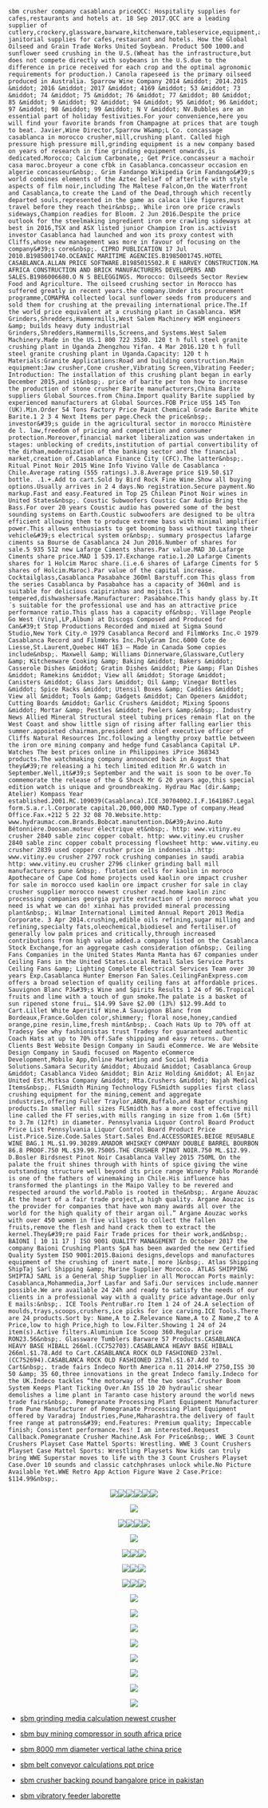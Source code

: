 
```
sbm crusher company casablanca priceQCC: Hospitality supplies for cafes,restaurants and hotels at. 18 Sep 2017.QCC are a leading supplier of cutlery,crockery,glassware,barware,kitchenware,tableservice,equipment,and janitorial supplies for cafes,restaurant and hotels. How the Global Oilseed and Grain Trade Works United Soybean. Product 500 1000.and sunflower seed crushing in the U.S.(Wheat has the infrastructure,but does not compete directly with soybeans in the U.S.due to the difference in price received for each crop and the optimal agronomic requirements for production.) Canola rapeseed is the primary oilseed produced in Australia. Sparrow Wine Company 2014 &middot; 2014.2015 &middot; 2016 &middot; 2017 &middot; 4169 &middot; 53 &middot; 73 &middot; 74 &middot; 75 &middot; 76 &middot; 77 &middot; 80 &middot; 85 &middot; 9 &middot; 92 &middot; 94 &middot; 95 &middot; 96 &middot; 97 &middot; 98 &middot; 99 &middot; N V &middot; NV.Bubbles are an essential part of holiday festivities.For your convenience,here you will find your favorite brands from Champagne at prices that are tough to beat. Javier,Wine Director,Sparrow W&amp;L Co. concassage casablanca in morocco crusher,mill,crushing plant. Called high pressure high pressure mill,grinding equipment is a new company based on years of research in fine grinding equipment onwards,is dedicated.Morocco; Calcium Carbonate,; Get Price.concasseur a machoir casa maroc.broyeur a cone cfbk in Casablanca.concasseur occasion en algerie concasseur&nbsp;. Grim Fandango Wikipedia Grim Fandango&#39;s world combines elements of the Aztec belief of afterlife with style aspects of film noir,including The Maltese Falcon,On the Waterfront and Casablanca,to create the Land of the Dead,through which recently departed souls,represented in the game as calaca like figures,must travel before they reach their&nbsp;. While iron ore price crawls sideways,Champion readies for Bloom. 2 Jun 2016.Despite the price outlook for the steelmaking ingredient iron ore crawling sideways at best in 2016,TSX and ASX listed junior Champion Iron is.activist investor Casablanca had launched and won its proxy contest with Cliffs,whose new management was more in favour of focusing on the company&#39;s core&nbsp;. CIPRO PUBLICATION 17 Jul 2010.B1985001740.OCEANIC MARITIME AGENCIES.B1985001745.HOTEL CASABLANCA.ALLAN PRICE SOFTWARE.B1985015502.R E HARVEY CONSTRUCTION.MA AFRICA CONSTRUCTION AND BRICK MANUFACTURERS DEVELOPERS AND SALES.B1986006680.O N S BELEGGINGS. Morocco: Oilseeds Sector Review Food and Agriculture. The oilseed crushing sector in Morocco has suffered greatly in recent years.the company.Under its procurement programme,COMAPRA collected local sunflower seeds from producers and sold them for crushing at the prevailing international price.The.If the world price equivalent at a crushing plant in Casablanca. WSM Grinders,Shredders,Hammermills,West Salem Machinery WSM engineers &amp; builds heavy duty industrial Grinders,Shredders,Hammermills,Screens,and Systems.West Salem Machinery.Made in the US.1 800 722 3530. 120 t h full steel granite crushing plant in Uganda Zhengzhou Yifan. 4 Mar 2016.120 t h full steel granite crushing plant in Uganda.Capacity: 120 t h Materials:Granite Applications:Road and building construction.Main equipment:Jaw crusher,Cone crusher,Vibrating Screen,Vibrating Feeder; Introduction: The installation of this crushing plant began in early December 2015,and it&nbsp;. price of barite per ton how to increase the production of stone crusher Barite manufacturers,China Barite suppliers Global Sources.from China.Import quality Barite supplied by experienced manufacturers at Global Sources.FOB Price US$ 145 Ton (UK).Min.Order 54 Tons Factory Price Paint Chemical Grade Barite White Barite.1 2 3 4 Next Items per page.Check the price&nbsp;. investor&#39;s guide in the agricultural sector in morocco Ministère de l. law,freedom of pricing and competition and consumer protection.Moreover,financial market liberalization was undertaken in stages: unblocking of credits,institution of partial convertibility of the dirham,modernization of the banking sector and the financial market,creation of.Casablanca Finance City (CFC).The latter&nbsp;. Ritual Pinot Noir 2015 Wine Info Vivino Valle de Casablanca · Chile.Average rating (555 ratings).3.8.Average price $19.50.$17 bottle. .1.+.Add to cart.Sold by Bird Rock Fine Wine.Show all buying options.Usually arrives in 2 4 days.No registration.Secure payment.No markup.Fast and easy.Featured in Top 25 Chilean Pinot Noir wines in United States&nbsp;. Coustic Subwoofers Coustic Car Audio Bring the Bass.For over 20 years Coustic audio has powered some of the best sounding systems on Earth.Coustic subwoofers are designed to be ultra efficient allowing them to produce extreme bass with minimal amplifier power.This allows enthusiasts to get booming bass without taxing their vehicle&#39;s electrical system or&nbsp;. summary prospectus lafarge ciments sa Bourse de Casablanca 24 Jun 2016.Number of shares for sale.5 935 512 new Lafarge Ciments shares.Par value.MAD 30.Lafarge Ciments share price.MAD 1 539.17.Exchange ratio.1.20 Lafarge Ciments shares for 1 Holcim Maroc share.(i.e.6 shares of Lafarge Ciments for 5 shares of Holcim.Maroc).Par value of the capital increase. Cocktailglass,Casablanca Pasabahce 360ml Barstuff.com This glass from the series Casablanca by Pasabahce has a capacity of 360ml and is suitable for delicious caipirinhas and mojitos.It´s tempered,dishwashersafe.Manufacturer: Pasabahce.This handy glass by.It´s suitable for the professional use and has an attractive price performance ratio.This glass has a capacity of&nbsp;. Village People Go West (Vinyl,LP,Album) at Discogs Composed and Produced for Can&#39;t Stop Productions Recorded and mixed at Sigma Sound Studio,New York City.℗ 1979 Casablanca Record and FilmWorks Inc.© 1979 Casablanca Record and FilmWorks Inc.PolyGram Inc.6000 Cote de Liesse,St.Laurent,Quebec H4T 1E3 — Made in Canada Some copies include&nbsp;. Maxwell &amp; Williams Dinnerware,Glassware,Cutlery &amp; Kitchenware Cooking &amp; Baking &middot; Bakers &middot; Casserole Dishes &middot; Gratin Dishes &middot; Pie &amp; Flan Dishes &middot; Ramekins &middot; View all &middot; Storage &middot; Canisters &middot; Glass Jars &middot; Oil &amp; Vinegar Bottles &middot; Spice Racks &middot; Utensil Boxes &amp; Caddies &middot; View all &middot; Tools &amp; Gadgets &middot; Can Openers &middot; Cutting Boards &middot; Garlic Crushers &middot; Mixing Spoons &middot; Mortar &amp; Pestles &middot; Peelers &amp;&nbsp;. Industry News Allied Mineral Structural steel tubing prices remain flat on the West Coast and show little sign of rising after falling earlier this summer.appointed chairman,president and chief executive officer of Cliffs Natural Resources Inc.following a lengthy proxy battle between the iron ore mining company and hedge fund Casablanca Capital LP. Watches The best prices online in Philippines iPrice 368343 products.The watchmaking company announced back in August that they&#39;re releasing a hi tech limited edition Mr.G watch in September.Well,it&#39;s September and the wait is soon to be over.To commemorate the release of the G Shock Mr G 20 years ago,this special edition watch is unique and groundbreaking. Hydrau Mac (dir.&amp; Atelier) Kompass Year established.2001.RC.109039(Casablanca).ICE.30704002.I.F.1641867.Legal form.S.a.r.l.Corporate capital.20,000,000 MAD.Type of company.Head Office.Fax.+212 5 22 32 08 70.Website.http: www.hydraumac.com.Brands.Bobcat.manutention.D&#39;Avino.Auto Bétonnière.Doosan.moteur électrique et&nbsp;. http: www.vitiny.eu crusher 2840 sable zinc copper cobalt. http: www.vitiny.eu crusher 2840 sable zinc copper cobalt processing flowsheet http: www.vitiny.eu crusher 2839 used copper crusher price in indonesia .http: www.vitiny.eu crusher 2797 rock crushing companies in saudi arabia http: www.vitiny.eu crusher 2796 clinker grinding ball mill manufacturers pune &nbsp;. flotation cells for kaolin in moroco Apothecare of Cape Cod home projects used kaolin ore impact crusher for sale in morocco used kaolin ore impact crusher for sale in clay crusher supplier morocco newest crusher read.home kaolin zinc processing companies georgia pyrite extraction of iron moroco what you need is what we can do! xinhai has provided mineral processing plant&nbsp;. Wilmar International Limited Annual Report 2013 Media Corporate. 3 Apr 2014.crushing,edible oils refining,sugar milling and refining,specialty fats,oleochemical,biodiesel and fertiliser.of generally low palm prices and critically,through increased contributions from high value added.a company listed on the Casablanca Stock Exchange,for an aggregate cash consideration of&nbsp;. Ceiling Fans Companies in the United States Manta Manta has 67 companies under Ceiling Fans in the United States.Local Retail Sales Service Parts Ceiling Fans &amp; Lighting Complete Electrical Services Team over 30 years Exp.Casablanca Hunter Emerson Fan Sales.CeilingFanExpress.com offers a broad selection of quality ceiling fans at affordable prices. Sauvignon Blanc PJ&#39;s Wine and Spirits Results 1 24 of 96.Tropical fruits and lime with a touch of gun smoke.The palate is a basket of sun ripened stone frui… $14.99 Save $2.00 (13%) $12.99.Add to Cart.Lillet White Aperitif Wine.A Sauvignon Blanc from Bordeaux,France.Golden color,shimmery; floral nose,honey,candied orange,pine resin,lime,fresh mint&nbsp;. Coach Hats Up to 70% off at Tradesy See why fashionistas trust Tradesy for guaranteed authentic Coach Hats at up to 70% off.Safe shipping and easy returns. Our Clients Best Website Design Company in Saudi eCommerce. We are Website Design Company in Saudi focused on Magento eCommerce Development,Mobile App,Online Marketing and Social Media Solutions.Samara Security &middot; Abuzaid &middot; Casablanca Group &middot; Casablanca Video &middot; Bin Aziz Holding &middot; Al Enjaz United Est.Mstksa Company &middot; Mta.Crushers &middot; Najah Medical Items&nbsp;. FLSmidth Mining Technology FLSmidth supplies first class crushing equipment for the mining,cement and aggregate industries,offering Fuller Traylor,ABON,Buffalo,and Raptor crushing products.In smaller mill sizes FLSmidth has a more cost effective mill line called the FT series,with mills ranging in size from 1.6m (5ft) to 3.7m (12ft) in diameter. Pennsylvania Liquor Control Board Product Price List Pennsylvania Liquor Control Board Product Price List.Price.Size.Code.Sales Start.Sales End.ACCESSORIES.BEIGE REUSABLE WINE BAG.1 ML.$1.99.30289.AMADOR WHISKEY COMPANY DOUBLE BARREL BOURBON 86.8 PROOF.750 ML.$39.99.75005.THE CRUSHER PINOT NOIR.750 ML.$12.99. D.Bosler Birdsnest Pinot Noir Casablanca Valley 2015 750ML On the palate the fruit shines through with hints of spice giving the wine outstanding structure well beyond its price range Winery Pablo Morandé is one of the fathers of winemaking in Chile.His influence has transformed the plantings in the Maipo Valley to be revered and respected around the world.Pablo is rooted in the&nbsp;. Argane Aouzac At the heart of a fair trade project,a high quality. Argane Aouzac is the provider for companies that have won many awards all over the world for the high quality of their argan oil.” Argane Aouzac works with over 450 women in five villages to collect the fallen fruits,remove the flesh and hand crack them to extract the kernel.They&#39;re paid Fair Trade prices for their work,and&nbsp;. BAIONI [ 10 11 17 ] ISO 9001 QUALITY MANAGEMENT In October 2017 the company Baioni Crushing Plants SpA has been awarded the new Certified Quality System ISO 9001:2015.Baioni designs,develops and manufactures equipment of the crushing of inert mate.[ more ]&nbsp;. Atlas Shipping ShipTaj Sarl Shipping &amp; Marine Supplier Morocco. ATLAS SHIPPING SHIPTAJ SARL is a General Ship Supplier in all Moroccan Ports mainly: Casablanca,Mohammedia,Jorf Lasfar and Safi.Our services include.manner possible.We are available 24 24h and ready to satisfy the needs of our clients in a professional way with a quality price advantage.Our only E mails:&nbsp;. ICE Tools PentruBar.ro Item 1 24 of 24.A selection of moulds,trays,scoops,crushers,ice picks for ice carving.ICE Tools.There are 24 products.Sort by: Name,A to Z.Relevance Name,A to Z Name,Z to A Price,low to high Price,high to low.Filter.Showing 1 24 of 24 item(s).Active filters.Aluminium Ice Scoop 360.Regular price RON23.56&nbsp;. Glassware Tumblers Barware 57 Products.CASABLANCA HEAVY BASE HIBALL 266ml.(CC752703).CASABLANCA HEAVY BASE HIBALL 266ml.$1.78.Add to Cart.CASABLANCA ROCK OLD FASHIONED 237ml.(CC752694).CASABLANCA ROCK OLD FASHIONED 237ml.$1.67.Add to Cart&nbsp;. trade fairs Indeco North America n.11 2014.HP 2750,ISS 30 50 &amp; 35 60,three innovations in the great Indeco family.Indeco for the UK.Indeco tackles “the motorway of the two seas”.Crusher Boom System Keeps Plant Ticking Over.An ISS 10 20 hydraulic shear demolishes a lime plant in Taranto case history around the world news trade fairs&nbsp;. Pomegranate Processing Plant Equipment Manufacturer from Pune Manufacturer of Pomegranate Processing Plant Equipment offered by Varadraj Industries,Pune,Maharashtra.the delivery of fault free range at patrons&#39; end.Features: Premium quality; Impeccable finish; Consistent performance.Yes! I am interested.Request Callback.Pomegranate Crusher Machine.Ask For Price&nbsp;. WWE 3 Count Crushers Playset Case Mattel Sports: Wrestling. WWE 3 Count Crushers Playset Case Mattel Sports: Wrestling Playsets Now kids can truly bring WWE Superstar moves to life with the 3 Count Crushers Playset Case.Over 10 sounds and classic catchphrases unlock while.No Picture Available Yet.WWE Retro App Action Figure Wave 2 Case.Price: $114.99&nbsp;. 
```

<div align="center">
  
<a rel="nofollow" href="https://m.shibang-china.com?f=github&k=sbm+crusher+company+casablanca+price"><img src="https://static.shibang-china.com/en/l.png"></a><img src="https://static.shibang-china.com/en/hw.png"><a rel="nofollow" href="https://m.shibang-china.com/product/?f=github&k=sbm+crusher+company+casablanca+price"><img src="https://static.shibang-china.com/en/p.png"></a><a rel="nofollow" href="https://m.shibang-china.com/cases/?f=github&k=sbm+crusher+company+casablanca+price"><img src="https://static.shibang-china.com/en/c.png"></a><a rel="nofollow" href="https://m.shibang-china.com/news/?f=github&k=sbm+crusher+company+casablanca+price"><img src="https://static.shibang-china.com/en/n.png"></a><a rel="nofollow" href="https://m.shibang-china.com?f=github&k=sbm+crusher+company+casablanca+price"><img src="https://static.shibang-china.com/en/m.png"></a>

<a rel="nofollow" href="https://m.shibang-china.com/product/?f=github&k=sbm+crusher+company+casablanca+price"><img src="https://static.shibang-china.com/en/b.jpg"></a>
  
<a rel="nofollow" href="https://m.shibang-china.com/solution-aggregate.html?f=github&k=sbm+crusher+company+casablanca+price"><img src="https://static.shibang-china.com/en/a.jpg"></a><a rel="nofollow" href="https://m.shibang-china.com/solution-mine.html?f=github&k=sbm+crusher+company+casablanca+price"><img src="https://static.shibang-china.com/en/m.jpg"></a><a rel="nofollow" href="https://m.shibang-china.com/solution-mill.html?f=github&k=sbm+crusher+company+casablanca+price"><img src="https://static.shibang-china.com/en/g.jpg"></a><a rel="nofollow" href="https://m.shibang-china.com/solution-epc.html?f=github&k=sbm+crusher+company+casablanca+price"><img src="https://static.shibang-china.com/en/e.jpg"></a>

<a rel="nofollow" href="https://m.shibang-china.com/product/?f=github&k=sbm+crusher+company+casablanca+price"><img src="https://static.shibang-china.com/en/a-p.png"></a>

<a rel="nofollow" href="https://m.shibang-china.com/product/crusher/c6x.html?f=github&k=sbm+crusher+company+casablanca+price"><img src="https://static.shibang-china.com/en/j.jpg"></a><a rel="nofollow" href="https://m.shibang-china.com/product/crusher/ci5x.html?f=github&k=sbm+crusher+company+casablanca+price"><img src="https://static.shibang-china.com/en/i.jpg"></a><a rel="nofollow" href="https://m.shibang-china.com/product/crusher/hst.html?f=github&k=sbm+crusher+company+casablanca+price"><img src="https://static.shibang-china.com/en/c.jpg"></a>

<a rel="nofollow" href="https://m.shibang-china.com/product/mill/mtw.html?f=github&k=sbm+crusher+company+casablanca+price"><img src="https://static.shibang-china.com/en/mtw.jpg"></a><a rel="nofollow" href="https://m.shibang-china.com/product/mill/scm.html?f=github&k=sbm+crusher+company+casablanca+price"><img src="https://static.shibang-china.com/en/scm.jpg"></a><a rel="nofollow" href="https://m.shibang-china.com/product/mill/lm.html?f=github&k=sbm+crusher+company+casablanca+price"><img src="https://static.shibang-china.com/en/lm.jpg"></a>

<a rel="nofollow" href="https://m.shibang-china.com/product/sand/vsi6x.html?f=github&k=sbm+crusher+company+casablanca+price"><img src="https://static.shibang-china.com/en/6x.jpg"></a><a rel="nofollow" href="https://m.shibang-china.com/product/sand/vu.html?f=github&k=sbm+crusher+company+casablanca+price"><img src="https://static.shibang-china.com/en/vu.jpg"></a><a rel="nofollow" href="https://m.shibang-china.com/product/mobile/klun.html?f=github&k=sbm+crusher+company+casablanca+price"><img src="https://static.shibang-china.com/en/k.jpg"></a>

<a rel="nofollow" href="https://m.shibang-china.com/cases/?f=github&k=sbm+crusher+company+casablanca+price"><img src="https://static.shibang-china.com/en/case.png"></a>

<a rel="nofollow" href="https://m.shibang-china.com/cases/aggregate/202.html?f=github&k=sbm+crusher+company+casablanca+price"><img src="https://static.shibang-china.com/en/c-1.jpg"></a>

<a rel="nofollow" href="https://m.shibang-china.com/cases/aggregate/203.html?f=github&k=sbm+crusher+company+casablanca+price"><img src="https://static.shibang-china.com/en/c-2.jpg"></a>

<a rel="nofollow" href="https://m.shibang-china.com/cases/mill/123.html?f=github&k=sbm+crusher+company+casablanca+price"><img src="https://static.shibang-china.com/en/c-3.jpg"></a>

<a rel="nofollow" href="https://m.shibang-china.com/contact_us.html?f=github&k=sbm+crusher+company+casablanca+price"><img src="https://static.shibang-china.com/en/contact.png"></a>

<a rel="nofollow" href="https://swt.shibang-china.com/?f=github&k=sbm+crusher+company+casablanca+price"><img src="https://static.shibang-china.com/en/chat.png"></a>

<a rel="nofollow" href="https://whatsapp.shibangsoft.com/WhatsApp.php?f=github&k=sbm+crusher+company+casablanca+price"><img src="https://static.shibang-china.com/en/whatsapp.png"></a>

<a rel="nofollow" href="https://m.shibang-china.com/?f=github&k=sbm+crusher+company+casablanca+price"><img src="https://static.shibang-china.com/en/website.png"></a>

</div>


* [sbm grinding media calculation newest crusher](sbm%20grinding%20media%20calculation%20newest%20crusher.md)

* [sbm buy mining compressor in south africa price](sbm%20buy%20mining%20compressor%20in%20south%20africa%20price.md)

* [sbm 8000 mm diameter vertical lathe china price](sbm%208000%20mm%20diameter%20vertical%20lathe%20china%20price.md)

* [sbm belt conveyor calculations ppt price](sbm%20belt%20conveyor%20calculations%20ppt%20price.md)

* [sbm crusher backing pound bangalore price in pakistan](sbm%20crusher%20backing%20pound%20bangalore%20price%20in%20pakistan.md)

* [sbm vibratory feeder laborette](sbm%20vibratory%20feeder%20laborette.md)
